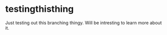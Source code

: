 # testingthisthing


Just testing out this branching thingy. 
Will be intresting to learn more about it.
